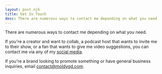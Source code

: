```yaml
---
layout: post.njk
title: Get In Touch
desc: There are numerous ways to contact me depending on what you need.
---
```


There are numerous ways to contact me depending on what you need.

If you're a creator and want to collab, a podcast host that wants to invite me to their show, or a fan that wants to give me video suggestions, you can contact me via any of my [social media](/social-media/).

If you're a brand looking to promote something or have general business inquiries, email [contact@moldygd.com](mailto:contact@moldygd.com).

<!-- My email is the best way to contact me but only business inquiries will make it through! -->